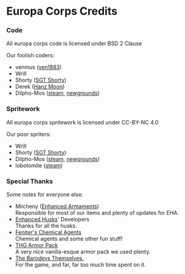# Europa Corps Credits

### Code
All europa corps code is licensed under BSD 2 Clause

Our foolish coders:
- venmus ([ven1883](https://github.com/ven1883))
- Wrill
- Shorty ([SGT Shorty](https://github.com/SGT-Shorty))
- Derek ([Hanz Moon](https://github.com/Hanz-Moon))
- Dilpho-Mos ([steam](https://steamcommunity.com/profiles/76561198377491499/), [newgrounds](https://dilopho-mos.newgrounds.com/))

### Spritework
All europa corps spritework is licensed under CC-BY-NC 4.0

Our poor spriters:
- Wrill
- Shorty ([SGT Shorty](https://github.com/SGT-Shorty))
- Dilpho-Mos ([steam](https://steamcommunity.com/profiles/76561198377491499/), [newgrounds](https://dilopho-mos.newgrounds.com/))
- lobotomite ([steam](https://steamcommunity.com/id/medic_main228/))

### Special Thanks
Some notes for everyone else:

- Miicheny ([Enhanced Armaments](https://steamcommunity.com/sharedfiles/filedetails/?id=2764968387))  
Responsible for most of our items and plenty of updates for EHA.
- [Enhanced Husks](https://steamcommunity.com/sharedfiles/filedetails/?id=3101033027)' Developers  
Thanks for all the husks.
- [Feniter's Chemical Agents](https://steamcommunity.com/sharedfiles/filedetails/?id=2974772300)  
Chemical agents and some other fun stuff!
- [THG Armor Pack](https://steamcommunity.com/sharedfiles/filedetails/?id=2967303974)  
A very nice vanilla-esque armor pack we used plenty.  
- [The Barodevs Themselves.](https://github.com/FakeFishGames/Barotrauma)  
For the game, and far, far too much time spent on it.
